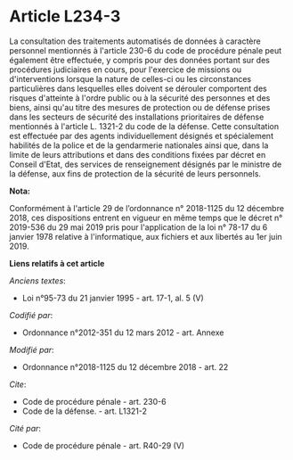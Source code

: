 # Article L234-3

La consultation des traitements automatisés de données à caractère personnel mentionnés à l'article 230-6 du code de
procédure pénale peut également être effectuée, y compris pour des données portant sur des procédures judiciaires en cours,
pour l'exercice de missions ou d'interventions lorsque la nature de celles-ci ou les circonstances particulières dans
lesquelles elles doivent se dérouler comportent des risques d'atteinte à l'ordre public ou à la sécurité des personnes et des
biens, ainsi qu'au titre des mesures de protection ou de défense prises dans les secteurs de sécurité des installations
prioritaires de défense mentionnés à l'article L. 1321-2 du code de la défense. Cette consultation est effectuée par des
agents individuellement désignés et spécialement habilités de la police et de la gendarmerie nationales ainsi que, dans la
limite de leurs attributions et dans des conditions fixées par décret en Conseil d'Etat, des services de renseignement
désignés par le ministre de la défense, aux fins de protection de la sécurité de leurs personnels.

**Nota:**

Conformément à l'article 29 de l’ordonnance n° 2018-1125 du 12 décembre 2018, ces dispositions entrent en vigueur en même
temps que le décret n° 2019-536 du 29 mai 2019 pris pour l'application de la loi n° 78-17 du 6 janvier 1978 relative à
l'informatique, aux fichiers et aux libertés au 1er juin 2019.

**Liens relatifs à cet article**

_Anciens textes_:

  - Loi n°95-73 du 21 janvier 1995 - art. 17-1, al. 5 (V)

_Codifié par_:

  - Ordonnance n°2012-351 du 12 mars 2012 - art. Annexe

_Modifié par_:

  - Ordonnance n°2018-1125 du 12 décembre 2018 - art. 22

_Cite_:

  - Code de procédure pénale - art. 230-6
  - Code de la défense. - art. L1321-2

_Cité par_:

  - Code de procédure pénale - art. R40-29 (V)
